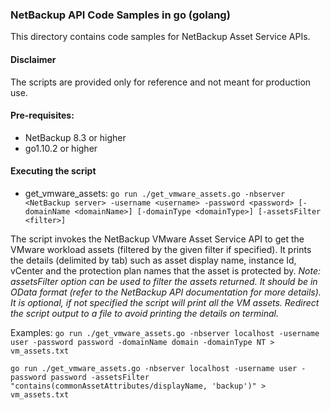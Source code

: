 ### NetBackup API Code Samples in go (golang)

This directory contains code samples for NetBackup Asset Service APIs.

#### Disclaimer

The scripts are provided only for reference and not meant for production use.

#### Pre-requisites:

- NetBackup 8.3 or higher
- go1.10.2 or higher

#### Executing the script

- get_vmware_assets:
    `go run ./get_vmware_assets.go -nbserver <NetBackup server> -username <username> -password <password> [-domainName <domainName>] [-domainType <domainType>] [-assetsFilter <filter>]`

The script invokes the NetBackup VMware Asset Service API to get the VMware workload assets (filtered by the given filter if specified). It prints the details (delimited by tab) such as asset display name, instance Id, vCenter and the protection plan names that the asset is protected by.
_Note: assetsFilter option can be used to filter the assets returned. It should be in OData format (refer to the NetBackup API documentation for more details). It is optional, if not specified the script will print all the VM assets. Redirect the script output to a file to avoid printing the details on terminal._

Examples: `go run ./get_vmware_assets.go -nbserver localhost -username user -password password -domainName domain -domainType NT > vm_assets.txt`

`go run ./get_vmware_assets.go -nbserver localhost -username user -password password -assetsFilter "contains(commonAssetAttributes/displayName, 'backup')" > vm_assets.txt`
